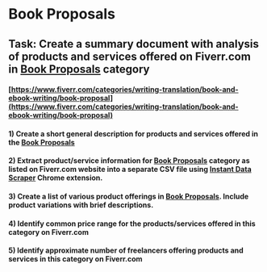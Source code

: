 # Book Proposals
## Task: Create a summary document with analysis of products and services offered on Fiverr.com in [Book Proposals](https://www.fiverr.com/categories/writing-translation/book-and-ebook-writing/book-proposal) category
#### [https://www.fiverr.com/categories/writing-translation/book-and-ebook-writing/book-proposal](https://www.fiverr.com/categories/writing-translation/book-and-ebook-writing/book-proposal)
#### 1) Create a short general description for products and services offered in the [Book Proposals](https://www.fiverr.com/categories/writing-translation/book-and-ebook-writing/book-proposal)
#### 2) Extract product/service information for [Book Proposals](https://www.fiverr.com/categories/writing-translation/book-and-ebook-writing/book-proposal) category as listed on Fiverr.com website into a separate CSV file using [Instant Data Scraper](https://chrome.google.com/webstore/detail/instant-data-scraper/ofaokhiedipichpaobibbnahnkdoiiah) Chrome extension.
#### 3) Create a list of various product offerings in [Book Proposals](https://www.fiverr.com/categories/writing-translation/book-and-ebook-writing/book-proposal). Include product variations with brief descriptions.
#### 4) Identify common price range for the products/services offered in this category on Fiverr.com
#### 5) Identify approximate number of freelancers offering products and services in this category on Fiverr.com

